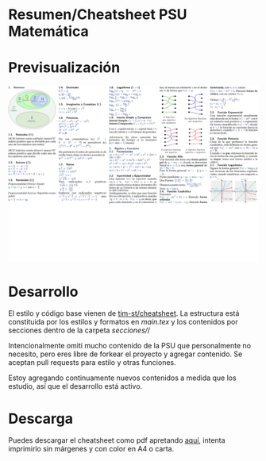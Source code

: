 # Resumen/Cheatsheet PSU Matemática
# Previsualización
![Previsualización del Resumen](/previsualizacion.png)

# Desarrollo
El estilo y código base vienen de [tim-st/cheatsheet](https://github.com/tim-st/latex-cheatsheet). La estructura está constituida por los estilos y formatos en *main.tex* y los contenidos por secciones dentro de la carpeta *secciones/*/

Intencionalmente omití mucho contenido de la PSU que personalmente no necesito, pero eres libre de forkear el proyecto y agregar contenido. Se aceptan pull requests para estilo y otras funciones.

Estoy agregando continuamente nuevos contenidos a medida que los estudio, así que el desarrollo está activo.

# Descarga
Puedes descargar el cheatsheet como pdf apretando [aquí](https://github.com/agucova/resumen-psumat/raw/master/main.pdf), intenta imprimirlo sin márgenes y con color en A4 o carta.

